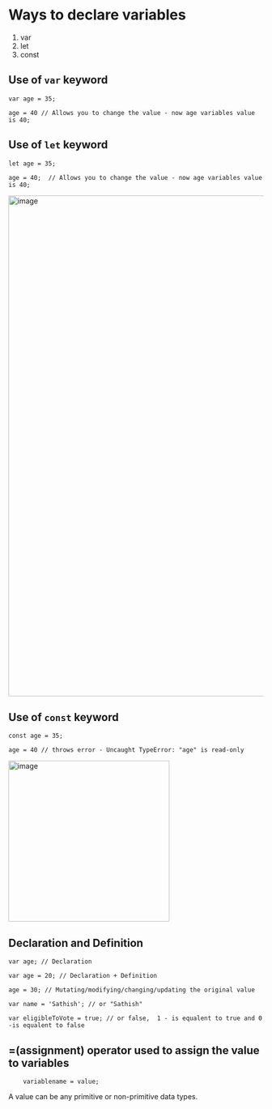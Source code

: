 # Ways to declare variables

1. var
2. let
3. const


## Use of `var` keyword

    var age = 35;
    
    age = 40 // Allows you to change the value - now age variables value is 40;


## Use of `let` keyword

    let age = 35;
    
    age = 40;  // Allows you to change the value - now age variables value is 40;

<img width="989" alt="image" src="https://github.com/user-attachments/assets/9502e2a0-5e69-4802-8ee0-f3bff58c5c2e">



## Use of `const` keyword
    const age = 35;
    
    age = 40 // throws error - Uncaught TypeError: "age" is read-only
<img width="318" alt="image" src="https://github.com/user-attachments/assets/09c3e74c-0941-41c0-9496-1955b6dac4de">


## Declaration and Definition

    var age; // Declaration
    
    var age = 20; // Declaration + Definition
    
    age = 30; // Mutating/modifying/changing/updating the original value
    
    var name = 'Sathish'; // or "Sathish"
    
    var eligibleToVote = true; // or false,  1 - is equalent to true and 0 -is equalent to false

##  =(assignment) operator used to assign the value to variables
        variablename = value; 
  A value can be any primitive or non-primitive data types.
